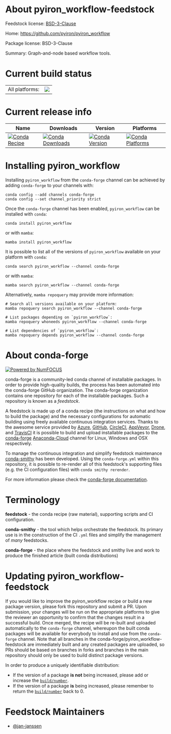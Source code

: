 About pyiron_workflow-feedstock
===============================

Feedstock license: [BSD-3-Clause](https://github.com/conda-forge/pyiron_workflow-feedstock/blob/main/LICENSE.txt)

Home: https://github.com/pyiron/pyiron_workflow

Package license: BSD-3-Clause

Summary: Graph-and-node based workflow tools.

Current build status
====================


<table><tr><td>All platforms:</td>
    <td>
      <a href="https://dev.azure.com/conda-forge/feedstock-builds/_build/latest?definitionId=20540&branchName=main">
        <img src="https://dev.azure.com/conda-forge/feedstock-builds/_apis/build/status/pyiron_workflow-feedstock?branchName=main">
      </a>
    </td>
  </tr>
</table>

Current release info
====================

| Name | Downloads | Version | Platforms |
| --- | --- | --- | --- |
| [![Conda Recipe](https://img.shields.io/badge/recipe-pyiron_workflow-green.svg)](https://anaconda.org/conda-forge/pyiron_workflow) | [![Conda Downloads](https://img.shields.io/conda/dn/conda-forge/pyiron_workflow.svg)](https://anaconda.org/conda-forge/pyiron_workflow) | [![Conda Version](https://img.shields.io/conda/vn/conda-forge/pyiron_workflow.svg)](https://anaconda.org/conda-forge/pyiron_workflow) | [![Conda Platforms](https://img.shields.io/conda/pn/conda-forge/pyiron_workflow.svg)](https://anaconda.org/conda-forge/pyiron_workflow) |

Installing pyiron_workflow
==========================

Installing `pyiron_workflow` from the `conda-forge` channel can be achieved by adding `conda-forge` to your channels with:

```
conda config --add channels conda-forge
conda config --set channel_priority strict
```

Once the `conda-forge` channel has been enabled, `pyiron_workflow` can be installed with `conda`:

```
conda install pyiron_workflow
```

or with `mamba`:

```
mamba install pyiron_workflow
```

It is possible to list all of the versions of `pyiron_workflow` available on your platform with `conda`:

```
conda search pyiron_workflow --channel conda-forge
```

or with `mamba`:

```
mamba search pyiron_workflow --channel conda-forge
```

Alternatively, `mamba repoquery` may provide more information:

```
# Search all versions available on your platform:
mamba repoquery search pyiron_workflow --channel conda-forge

# List packages depending on `pyiron_workflow`:
mamba repoquery whoneeds pyiron_workflow --channel conda-forge

# List dependencies of `pyiron_workflow`:
mamba repoquery depends pyiron_workflow --channel conda-forge
```


About conda-forge
=================

[![Powered by
NumFOCUS](https://img.shields.io/badge/powered%20by-NumFOCUS-orange.svg?style=flat&colorA=E1523D&colorB=007D8A)](https://numfocus.org)

conda-forge is a community-led conda channel of installable packages.
In order to provide high-quality builds, the process has been automated into the
conda-forge GitHub organization. The conda-forge organization contains one repository
for each of the installable packages. Such a repository is known as a *feedstock*.

A feedstock is made up of a conda recipe (the instructions on what and how to build
the package) and the necessary configurations for automatic building using freely
available continuous integration services. Thanks to the awesome service provided by
[Azure](https://azure.microsoft.com/en-us/services/devops/), [GitHub](https://github.com/),
[CircleCI](https://circleci.com/), [AppVeyor](https://www.appveyor.com/),
[Drone](https://cloud.drone.io/welcome), and [TravisCI](https://travis-ci.com/)
it is possible to build and upload installable packages to the
[conda-forge](https://anaconda.org/conda-forge) [Anaconda-Cloud](https://anaconda.org/)
channel for Linux, Windows and OSX respectively.

To manage the continuous integration and simplify feedstock maintenance
[conda-smithy](https://github.com/conda-forge/conda-smithy) has been developed.
Using the ``conda-forge.yml`` within this repository, it is possible to re-render all of
this feedstock's supporting files (e.g. the CI configuration files) with ``conda smithy rerender``.

For more information please check the [conda-forge documentation](https://conda-forge.org/docs/).

Terminology
===========

**feedstock** - the conda recipe (raw material), supporting scripts and CI configuration.

**conda-smithy** - the tool which helps orchestrate the feedstock.
                   Its primary use is in the construction of the CI ``.yml`` files
                   and simplify the management of *many* feedstocks.

**conda-forge** - the place where the feedstock and smithy live and work to
                  produce the finished article (built conda distributions)


Updating pyiron_workflow-feedstock
==================================

If you would like to improve the pyiron_workflow recipe or build a new
package version, please fork this repository and submit a PR. Upon submission,
your changes will be run on the appropriate platforms to give the reviewer an
opportunity to confirm that the changes result in a successful build. Once
merged, the recipe will be re-built and uploaded automatically to the
`conda-forge` channel, whereupon the built conda packages will be available for
everybody to install and use from the `conda-forge` channel.
Note that all branches in the conda-forge/pyiron_workflow-feedstock are
immediately built and any created packages are uploaded, so PRs should be based
on branches in forks and branches in the main repository should only be used to
build distinct package versions.

In order to produce a uniquely identifiable distribution:
 * If the version of a package **is not** being increased, please add or increase
   the [``build/number``](https://docs.conda.io/projects/conda-build/en/latest/resources/define-metadata.html#build-number-and-string).
 * If the version of a package **is** being increased, please remember to return
   the [``build/number``](https://docs.conda.io/projects/conda-build/en/latest/resources/define-metadata.html#build-number-and-string)
   back to 0.

Feedstock Maintainers
=====================

* [@jan-janssen](https://github.com/jan-janssen/)

